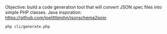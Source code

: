 Objective: build a code generation tool that will convert JSON spec files into simple PHP classes. Java inspiration: https://github.com/joelittlejohn/jsonschema2pojo

```
php cli/generate.php
```